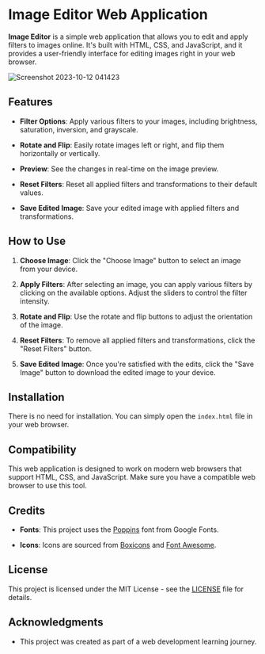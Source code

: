# Image Editor Web Application

**Image Editor** is a simple web application that allows you to edit and apply filters to images online. It's built with HTML, CSS, and JavaScript, and it provides a user-friendly interface for editing images right in your web browser.

![Screenshot 2023-10-12 041423](https://github.com/YawBoah/Image-Editor/assets/126890146/9c8b20db-abaa-41d7-b721-f275993fb94b)



## Features

- **Filter Options**: Apply various filters to your images, including brightness, saturation, inversion, and grayscale.

- **Rotate and Flip**: Easily rotate images left or right, and flip them horizontally or vertically.

- **Preview**: See the changes in real-time on the image preview.

- **Reset Filters**: Reset all applied filters and transformations to their default values.

- **Save Edited Image**: Save your edited image with applied filters and transformations.

## How to Use

1. **Choose Image**: Click the "Choose Image" button to select an image from your device.

2. **Apply Filters**: After selecting an image, you can apply various filters by clicking on the available options. Adjust the sliders to control the filter intensity.

3. **Rotate and Flip**: Use the rotate and flip buttons to adjust the orientation of the image.

4. **Reset Filters**: To remove all applied filters and transformations, click the "Reset Filters" button.

5. **Save Edited Image**: Once you're satisfied with the edits, click the "Save Image" button to download the edited image to your device.

## Installation

There is no need for installation. You can simply open the `index.html` file in your web browser.

## Compatibility

This web application is designed to work on modern web browsers that support HTML, CSS, and JavaScript. Make sure you have a compatible web browser to use this tool.

## Credits

- **Fonts**: This project uses the [Poppins](https://fonts.google.com/specimen/Poppins) font from Google Fonts.

- **Icons**: Icons are sourced from [Boxicons](https://boxicons.com/) and [Font Awesome](https://fontawesome.com/).

## License

This project is licensed under the MIT License - see the [LICENSE](LICENSE) file for details.

## Acknowledgments

- This project was created as part of a web development learning journey.


